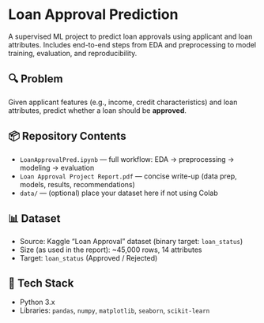 # Loan Approval Prediction

A supervised ML project to predict loan approvals using applicant and loan attributes. Includes end-to-end steps from EDA and preprocessing to model training, evaluation, and reproducibility.

## 🔍 Problem
Given applicant features (e.g., income, credit characteristics) and loan attributes, predict whether a loan should be **approved**.

## 📦 Repository Contents
- `LoanApprovalPred.ipynb` — full workflow: EDA → preprocessing → modeling → evaluation
- `Loan Approval Project Report.pdf` — concise write-up (data prep, models, results, recommendations)
- `data/` — (optional) place your dataset here if not using Colab

## 📊 Dataset
- Source: Kaggle “Loan Approval” dataset (binary target: `loan_status`)
- Size (as used in the report): ~45,000 rows, 14 attributes
- Target: `loan_status` (Approved / Rejected)

## 🧰 Tech Stack
- Python 3.x  
- Libraries: `pandas`, `numpy`, `matplotlib`, `seaborn`, `scikit-learn`
